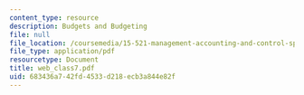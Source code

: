 ```yaml
---
content_type: resource
description: Budgets and Budgeting
file: null
file_location: /coursemedia/15-521-management-accounting-and-control-spring-2003/683436a742fd4533d218ecb3a844e82f_web_class7.pdf
file_type: application/pdf
resourcetype: Document
title: web_class7.pdf
uid: 683436a7-42fd-4533-d218-ecb3a844e82f
---
```

